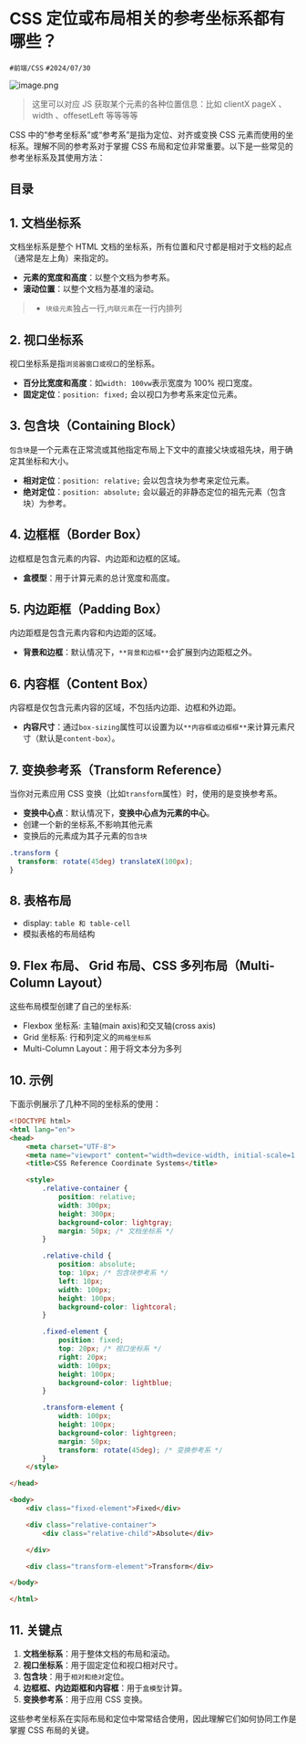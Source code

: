 
# CSS 定位或布局相关的参考坐标系都有哪些？


`#前端/CSS`  `#2024/07/30` 

![image.png](https://832-1310531898.cos.ap-beijing.myqcloud.com/yuque/c792c133990e2818a06482c7117b141c.png)

> 这里可以对应 JS 获取某个元素的各种位置信息：比如 clientX pageX 、width 、offesetLeft 等等等等
> 

CSS 中的“参考坐标系”或“参考系”是指为定位、对齐或变换 CSS 元素而使用的坐标系。理解不同的参考系对于掌握 CSS 布局和定位非常重要。以下是一些常见的参考坐标系及其使用方法：


## 目录
<!-- toc -->
 ## 1. **文档坐标系** 

文档坐标系是整个 HTML 文档的坐标系，所有位置和尺寸都是相对于文档的起点（通常是左上角）来指定的。

- **元素的宽度和高度**：以整个文档为参考系。
- **滚动位置**：以整个文档为基准的滚动。

> - `块级元素`独占一行,`内联元素`在一行内排列

## 2. **视口坐标系**

视口坐标系是指`浏览器窗口或视口`的坐标系。

- **百分比宽度和高度**：如`width: 100vw`表示宽度为 100% 视口宽度。
- **固定定位**：`position: fixed;` 会以视口为参考系来定位元素。

## 3. **包含块（Containing Block）**

`包含块`是一个元素在正常流或其他指定布局上下文中的直接父块或祖先块，用于确定其坐标和大小。

- **相对定位**：`position: relative;` 会以包含块为参考来定位元素。
- **绝对定位**：`position: absolute;` 会以最近的非静态定位的祖先元素（包含块）为参考。

## 4. **边框框（Border Box）**

边框框是包含元素的内容、内边距和边框的区域。

- **盒模型**：用于计算元素的总计宽度和高度。

## 5. **内边距框（Padding Box）**

内边距框是包含元素内容和内边距的区域。

- **背景和边框**：默认情况下，`**背景和边框**`会扩展到内边距框之外。

## 6. **内容框（Content Box）**

内容框是仅包含元素内容的区域，不包括内边距、边框和外边距。

- **内容尺寸**：通过`box-sizing`属性可以设置为以`**内容框或边框框**`来计算元素尺寸（默认是`content-box`）。

## 7. **变换参考系（Transform Reference）**

当你对元素应用 CSS 变换（比如`transform`属性）时，使用的是变换参考系。

- **变换中心点**：默认情况下，**变换中心点为元素的中心**。
- 创建一个新的坐标系,不影响其他元素
- 变换后的元素成为其子元素的`包含块`

```css
.transform {  
  transform: rotate(45deg) translateX(100px);  
}
```

## 8. 表格布局

- display: `table 和 table-cell`
- 模拟表格的布局结构

## 9. Flex 布局、 Grid 布局、CSS 多列布局（Multi-Column Layout）

这些布局模型创建了自己的坐标系:

- Flexbox 坐标系: 主轴(main axis)和交叉轴(cross axis)
- Grid 坐标系:  行和列定义的`网格坐标系`
- Multi-Column Layout：用于将文本分为多列

## 10. 示例

下面示例展示了几种不同的坐标系的使用：
```html
<!DOCTYPE html>
<html lang="en">
<head>
    <meta charset="UTF-8">
    <meta name="viewport" content="width=device-width, initial-scale=1.0">
    <title>CSS Reference Coordinate Systems</title>

    <style>
        .relative-container {
            position: relative;
            width: 300px;
            height: 300px;
            background-color: lightgray;
            margin: 50px; /* 文档坐标系 */
        }

        .relative-child {
            position: absolute;
            top: 10px; /* 包含块参考系 */
            left: 10px;
            width: 100px;
            height: 100px;
            background-color: lightcoral;
        }

        .fixed-element {
            position: fixed;
            top: 20px; /* 视口坐标系 */
            right: 20px;
            width: 100px;
            height: 100px;
            background-color: lightblue;
        }

        .transform-element {
            width: 100px;
            height: 100px;
            background-color: lightgreen;
            margin: 50px;
            transform: rotate(45deg); /* 变换参考系 */
        }
    </style>

</head>

<body>
    <div class="fixed-element">Fixed</div>

    <div class="relative-container">
        <div class="relative-child">Absolute</div>

    </div>

    <div class="transform-element">Transform</div>

</body>

</html>

```

## 11. 关键点

1. **文档坐标系**：用于整体文档的布局和滚动。
2. **视口坐标系**：用于固定定位和视口相对尺寸。
3. **包含块**：用于`相对和绝对`定位。
4. **边框框、内边距框和内容框**：用于`盒模型`计算。
5. **变换参考系**：用于应用 CSS 变换。

这些参考坐标系在实际布局和定位中常常结合使用，因此理解它们如何协同工作是掌握 CSS 布局的关键。

